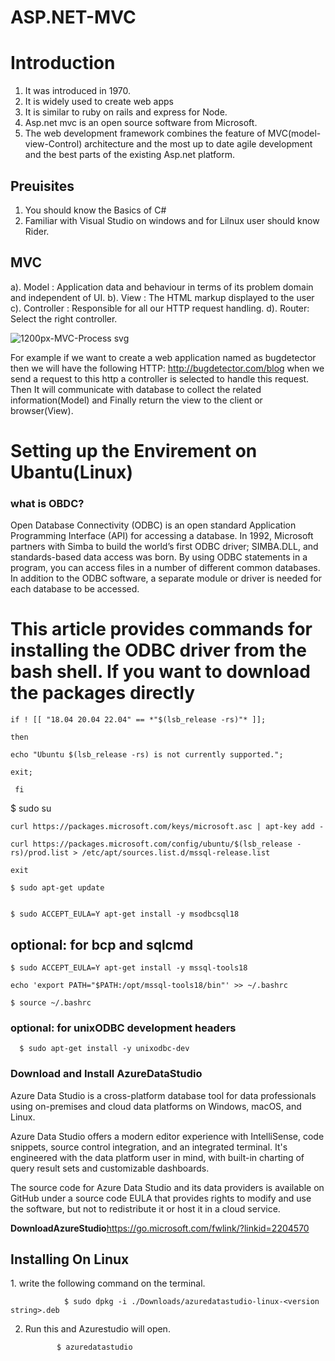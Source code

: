 # ASP.NET-MVC
# Introduction 
  1. It was introduced in 1970.
  2. It is widely used to create web apps
  3. It is similar to ruby on rails and express for Node.
  4. Asp.net mvc is an open source software from Microsoft.
  5. The web development framework combines the feature of MVC(model-view-Control) architecture and the most up to date agile development and the best parts of the existing Asp.net platform.

## Preuisites 
1. You should know the Basics of C# 
2. Familiar with Visual Studio on windows and for Lilnux user should know Rider.
## MVC 
a). Model : Application data and behaviour in terms of its problem domain and independent of UI.
b). View : The HTML markup displayed to the user
c). Controller : Responsible for all our HTTP request handling.
d). Router: Select the right controller.


![1200px-MVC-Process svg](https://user-images.githubusercontent.com/90936436/198706350-886f93aa-865f-4b71-b966-7d1c394338cf.png)

For example if we want to create a web application named as bugdetector then we will have the following HTTP: http://bugdetector.com/blog when we send a request to this http a controller is selected to handle this request. Then It will communicate with database to collect the related information(Model) and Finally return the view to the client or browser(View).


# Setting up the Envirement on Ubantu(Linux)
<div>
  <h3>what is OBDC?</h3>
  <p> 
  Open Database Connectivity (ODBC) is an open standard Application Programming Interface (API) for accessing a database. In 1992, Microsoft partners with Simba to build the world’s first ODBC driver; SIMBA.DLL, and standards-based data access was born. By using ODBC statements in a program, you can access files in a number of different common databases. In addition to the ODBC software, a separate module or driver is needed for each database to be accessed.</p>
  </div>
<div>
<h1>This article provides commands for installing the ODBC driver from the bash shell. If you want to download the packages directly</h1>
<p>
  
    if ! [[ "18.04 20.04 22.04" == *"$(lsb_release -rs)"* ]];

    then
  
    echo "Ubuntu $(lsb_release -rs) is not currently supported.";
    
    exit;

     fi
  
</p>

<p>
  
  $ sudo su
  
    curl https://packages.microsoft.com/keys/microsoft.asc | apt-key add -

    curl https://packages.microsoft.com/config/ubuntu/$(lsb_release -rs)/prod.list > /etc/apt/sources.list.d/mssql-release.list

    exit
  
    $ sudo apt-get update
  
  
    $ sudo ACCEPT_EULA=Y apt-get install -y msodbcsql18

  
  ## optional: for bcp and sqlcmd
    $ sudo ACCEPT_EULA=Y apt-get install -y mssql-tools18
  
    echo 'export PATH="$PATH:/opt/mssql-tools18/bin"' >> ~/.bashrc
    
    $ source ~/.bashrc
  
### optional: for unixODBC development headers

  
      $ sudo apt-get install -y unixodbc-dev

  </p>
</div>

<div>
  <h3>Download and Install AzureDataStudio</h3>

  <p>Azure Data Studio is a cross-platform database tool for data professionals using on-premises and cloud data platforms on Windows, macOS, and Linux.

Azure Data Studio offers a modern editor experience with IntelliSense, code snippets, source control integration, and an integrated terminal. It's engineered with the data platform user in mind, with built-in charting of query result sets and customizable dashboards.

The source code for Azure Data Studio and its data providers is available on GitHub under a source code EULA that provides rights to modify and use the software, but not to redistribute it or host it in a cloud service.
    
**DownloadAzureStudio**https://go.microsoft.com/fwlink/?linkid=2204570

  </p> 
<h2>Installing On Linux</h2>
1. write the following command on the terminal.
  
                $ sudo dpkg -i ./Downloads/azuredatastudio-linux-<version string>.deb 

  2. Run this and Azurestudio will open.
  
                $ azuredatastudio


